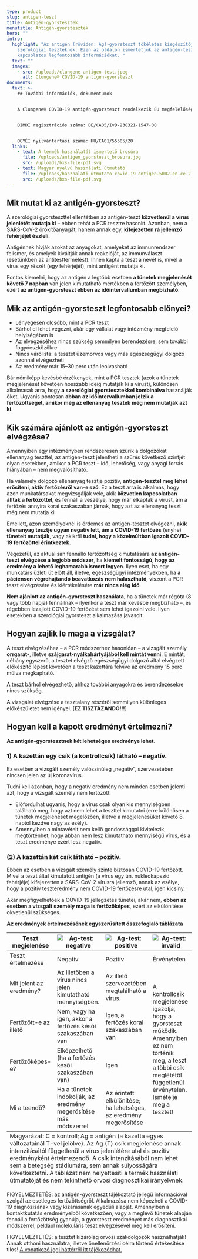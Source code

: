 ```yaml
---
type: product
slug: antigen-teszt
title: Antigén-gyorstesztek
menutitle: Antigén-gyorstesztek
hero: ""
intro:
  highlight: "Az antigén (röviden: Ag)-gyorsteszt tökéletes kiegészítője a
    szerológiai teszteknek. Ezen az oldalon ismertetjük az antigén-teszttel
    kapcsolatos legfontosabb információkat. "
  text: ""
  images:
    - src: /uploads/clungene-antigen-test.jpeg
      alt: Clungene® COVID-19 antigén-gyorsteszt
documents:
  text: >-
    ## További információk, dokumentumok


    A Clungene® COVID-19 antigén-gyorsteszt rendelkezik EU megfelelőségi nyilatkozattal, a termék az Európai Unióban regisztrálva van.


    DIMDI regisztrációs száma: DE/CA05/IvD-238321-1547-00


    OGYÉI nyilvántartási száma: HU/CA01/55505/20
  links:
    - text: A termék használatát ismertető brosúra
      file: /uploads/antigen_gyorsteszt_brosura.jpg
      src: /uploads/bxs-file-pdf.svg
    - text: Magyar nyelvű használati útmutató
      file: /uploads/hasznalati_utmutato_covid-19_antigen-5002-en-ce-2_0-109148202-1-1-.pdf
      src: /uploads/bxs-file-pdf.svg
---
```

## Mit mutat ki az antigén-gyorsteszt?

A szerológiai gyorsteszttel ellentétben az antigén-teszt **közvetlenül a vírus jelenlétét mutatja ki** – ebben tehát a PCR tesztre hasonlít. Azonban, nem a SARS-CoV-2 örökítőanyagát, hanem annak egy, **kifejezetten rá jellemző fehérjéjét észleli**.

Antigénnek hívják azokat az anyagokat, amelyeket az immunrendszer felismer, és amelyek kiváltják annak reakcióját, az immunválaszt (esetünkben az antitesttermelést). Innen kapta a teszt a nevét is, mivel a vírus egy részét (egy fehérjéjét), mint antigént mutatja ki.

Fontos kiemelni, hogy az antigén a legtöbb esetben **a tünetek megjelenését követő 7 napban** van jelen kimutatható mértékben a fertőzött személyben, ezért **az antigén-gyorsteszt ebben az időintervallumban megbízható**.

## Mik az antigén-gyorsteszt legfontosabb előnyei?

* Lényegesen olcsóbb, mint a PCR teszt
* Bárhol el lehet végezni, akár egy vállalat vagy intézmény megfelelő helyiségében is
* Az elvégzéséhez nincs szükség semmilyen berendezésre, sem további fogyóeszközökre
* Nincs várólista: a tesztet üzemorvos vagy más egészségügyi dolgozó azonnal elvégezheti
* Az eredmény már 15–30 perc után leolvasható

Bár némiképp kevésbé érzékenyek, mint a PCR tesztek (azok a tünetek megjelenését követően hosszabb ideig mutatják ki a vírust), különösen alkalmasak arra, hogy **a szerológiai gyorstesztekkel kombinálva** használják őket. Ugyanis pontosan **abban az időintervallumban jelzik a fertőzöttséget, amikor még az ellenanyag tesztek még nem mutatják azt ki**.

<CTA/>

## Kik számára ajánlott az antigén-gyorsteszt elvégzése?

Amennyiben egy intézményben rendszeresen szűrik a dolgozókat ellenanyag teszttel, az antigén-teszt jelentheti a szűrés következő szintjét olyan esetekben, amikor a PCR teszt – idő, lehetőség, vagy anyagi forrás hiányában – nem megvalósítható.

Ha valamely dolgozó ellenanyag tesztje pozitív, **antigén-tesztel meg lehet erősíteni, aktív fertőzésről van-e szó**. Ez a teszt arra is alkalmas, hogy azon munkatársakat megvizsgálják vele, akik **közvetlen kapcsolatban álltak a fertőzöttel**, és fennáll a veszélye, hogy már elkapták a vírust, ám a fertőzés annyira korai szakaszában járnak, hogy azt az ellenanyag teszt még nem mutatja ki.

Emellett, azon személyeknél is érdemes az antigén-tesztet elvégezni, **akik ellenanyag tesztje ugyan negatív lett, ám a COVID-19 fertőzés** (enyhe) **tüneteit mutatják**, vagy akikről **tudni, hogy a közelmúltban igazolt COVID-19 fertőzöttel érintkeztek**.

Végezetül, az aktuálisan fennálló fertőzöttség kimutatására **az antigén-teszt elvégzése a legjobb módszer**, ha **kiemelt fontosságú, hogy az eredmény a lehető leghamarabb ismert legyen**. Ilyen eset, ha egy munkatárs üzleti út előtt áll, illetve, egészségügyi intézményekben, ha **a páciensen végrehajtandó beavatkozás nem halasztható**, viszont a PCR teszt elvégzésére és kiértékelésére **már nincs elég idő**.

**Nem ajánlott az antigén-gyorsteszt használata**, ha a tünetek már régóta (8 vagy több napja) fennállnak – ilyenkor a teszt már kevésbé megbízható –, és régebben lezajlott COVID-19 fertőzést sem lehet igazolni vele. Ilyen esetekben a szerológiai gyorsteszt alkalmazása javasolt.

## Hogyan zajlik le maga a vizsgálat?

A teszt elvégzéséhez – a PCR módszerhez hasonlóan – a vizsgált személy **orrgarat-**, illetve **szájgarat-nyálkahártyájából kell mintát venni**. E mintát, néhány egyszerű, a tesztet elvégző egészségügyi dolgozó által elvégzett előkészítő lépést követően a teszt kazettára felvíve az eredmény 15 perc múlva megkapható.

A teszt bárhol elvégezhető, ahhoz további anyagokra és berendezésekre nincs szükség.

A vizsgálat elvégzése a tesztalany részéről semmilyen különleges előkészületet nem igényel. [**EZ TISZTÁZANDÓ!!!**] 

## Hogyan kell a kapott eredményt értelmezni?

**Az antigén-gyorstesztnek két lehetséges eredménye lehet.**

### 1) A kazettán egy csík (a kontrollcsík) látható – negatív.

Ez esetben a vizsgált személy valószínűleg „negatív”, szervezetében nincsen jelen az új koronavírus.

Tudni kell azonban, hogy a negatív eredmény nem minden esetben jelenti azt, hogy a vizsgált személy nem fertőzött!

* Előfordulhat ugyanis, hogy a vírus csak olyan kis mennyiségben található meg, hogy azt nem lehet a teszttel kimutatni (erre különösen a tünetek megjelenését megelőzően, illetve a megjelenésüket követő 8. naptól kezdve nagy az esély).
* Amennyiben a mintavételt nem kellő gondossággal kivitelezik, megtörténhet, hogy abban nem lesz kimutatható mennyiségű vírus, és a teszt eredménye ezért lesz negatív.

### (2) A kazettán két csík látható – pozitív.

Ebben az esetben a vizsgált személy szinte biztosan COVID-19 fertőzött. Mivel a teszt által kimutatott antigén (a vírus egy ún. nukleokapszid fehérjéje) kifejezetten a SARS-CoV-2 vírusra jellemző, annak az esélye, hogy a pozitív teszteredmény nem COVID-19 fertőzésre utal, igen kicsiny.

Akár megfigyelhetőek a COVID-19 jellegzetes tünetei, akár nem, **ebben az esetben a vizsgált személy maga is fertőzőképes**, ezért az elkülönítése okvetlenül szükséges.

**Az eredmények értelmezésének egyszerűsített összefoglaló táblázata**

<table>
<thead>
<tr>
<th>Teszt megjelenése
</th>
<th>
<img style="max-height:128px;width:auto" alt="Ag-test: negative" src="/uploads/image1.jpeg" />
</th>
<th>
<img style="max-height:128px;width:auto" alt="Ag-test: positive" src="/uploads/image2.jpeg" />
</th>
<th>
<img style="max-height:128px;width:auto" alt="Ag-test: invalid" src="/uploads/image3.jpeg" />
</th>
</tr>
</thead>
<tbody>
<tr>
<td>Teszt értelmezése</td>
<td>Negatív</td>
<td>Pozitív</td>
<td>Érvénytelen</td>
</tr>
<tr>
<td>Mit jelent az eredmény?</td>
<td>Az illetőben a vírus nincs jelen kimutatható mennyiségben.</td>
<td>Az illető szervezetében megtalálható a vírus.</td>
<td rowspan="4">A kontrollcsík megjelenése igazolja, hogy a gyorsteszt működik. Amennyiben ez nem történik meg, a teszt a többi csík meglététől függetlenül érvénytelen. Ismételje meg a tesztet!</td>
</tr>
<tr>
<td>Fertőzött-e az illető</td>
<td>Nem, vagy ha igen, akkor a fertőzés késői szakaszában van</td>
<td>Igen, a fertőzés korai szakaszában van</td>
</tr>
<tr>
<td>Fertőzőképes-e?</td>
<td>Elképzelhető (ha a fertőzés késői szakaszában van)</td>
<td>Igen</td>
</tr>
<tr>
<td>Mi a teendő?</td>
<td>Ha a tünetek indokolják, az eredmény megerősítése más módszerrel</td>
<td>Az érintett elkülönítése; ha lehetséges, az eredmény megerősítése</td>
</tr><tfoot>
<tr>
<td colspan="4">
Magyarázat: C = kontroll; Ag = antigén (a kazetta egyes változatainál T-vel jelölve). Az Ag (T) csík megjelenése annak intenzitásától függetlenül a vírus jelenlétére utal és pozitív eredményként értelmezendő. A csík intenzitásából nem lehet sem a betegség stádiumára, sem annak súlyosságára következtetni. A táblázat nem helyettesíti a termék használati útmutatóját és nem tekinthető orvosi diagnosztikai irányelvnek.
</td>
</tr>
</tfoot>
</table>

<!--
## A COVID-19 antigén-gyorsteszt használatát bemutató videó

\[Videó helye]

\[Aztán tennék ide egy call-to-action gombot, ismét]
-->

FIGYELMEZTETÉS: az antigén-gyorsteszt tájékoztató jellegű információval szolgál az esetleges fertőzöttségről. Alkalmazása nem képezheti a COVID-19 diagnózisának vagy kizárásának egyedüli alapját. Amennyiben a kontaktkutatás eredményeiből következően, vagy a meglévő tünetek alapján fennáll a fertőzöttség gyanúja, a gyorsteszt eredményét más diagnosztikai módszerrel, például molekuláris teszt elvégzésével meg kell erősíteni.

FIGYELMEZTETÉS: a tesztet kizárólag orvosi szakdolgozók használhatják! Annak otthoni használatra, illetve önellenőrzési célra történő értékesítése tilos! [A vonatkozó jogi háttérről itt tájékozódhat.](https://covid-19.hbs.hu/miert-nincsenek-a-piacon-otthoni-hasznalatra-is-alkalmas-covid-19-tesztek)